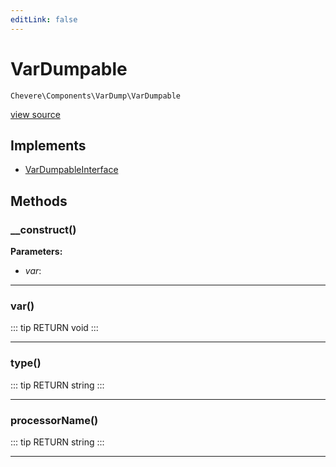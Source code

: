 ```yaml
---
editLink: false
---
```


# VarDumpable

`Chevere\Components\VarDump\VarDumpable`

[view source](https://github.com/chevere/chevere/blob/master/src/Chevere/Components/VarDump/VarDumpable.php)

## Implements

- [VarDumpableInterface](../../Interfaces/VarDump/VarDumpableInterface.md)

## Methods

### __construct()

**Parameters:**

- *var*: 

---

### var()

::: tip RETURN
void
:::

---

### type()

::: tip RETURN
string
:::

---

### processorName()

::: tip RETURN
string
:::

---
